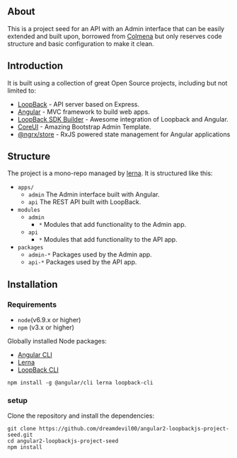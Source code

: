 ## About

This is a project seed for an API with an Admin interface that can be easily
extended and built upon,  borrowed from [Colmena](https://github.com/colmena/colmena)
but only reserves code structure and basic configuration to make it clean.

## Introduction
It is built using a collection of great Open Source projects, including but not limited to:
- [LoopBack](http://loopback.io) - API server based on Express.
- [Angular](http://www.angular.cn) - MVC framework to build web apps.
- [LoopBack SDK Builder](https://www.npmjs.com/package/@mean-expert/loopback-sdk-builder) - Awesome integration of Loopback and Angular.
- [CoreUI](http://coreui.io/) - Amazing Bootstrap Admin Template.
- [@ngrx/store](https://github.com/ngrx/store) - RxJS powered state management for Angular applications

## Structure
The project is a mono-repo managed by [lerna](https://lernajs.io/).  It is structured like this:
- ```apps/```
  - ```admin``` The Admin interface built with Angular.
  - ```api``` The REST API built with LoopBack.
- ```modules```
  - ```admin```
    - ```*``` Modules that add functionality to the Admin app.
  - ```api```
    - ```*``` Modules that add functionality to the API app.
- ```packages```
  - ```admin-*``` Packages used by the Admin app.
  - ```api-*``` Packages used by the API app.

## Installation
### Requirements
- ```node```(v6.9.x or higher)
- ```npm``` (v3.x or higher)

Globally installed Node packages:
- [Angular CLI](https://github.com/angular/angular-cli)
- [Lerna](https://lernajs.io/)
- [LoopBack CLI](https://github.com/strongloop/loopback-cli)

``` npm install -g @angular/cli lerna loopback-cli ```

### setup
Clone the repository and install the dependencies:
```
git clone https://github.com/dreamdevil00/angular2-loopbackjs-project-seed.git
cd angular2-loopbackjs-project-seed
npm install
```